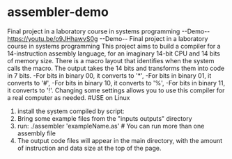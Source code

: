 # assembler-demo
Final project in a laboratory course in systems programming
--Demo-- https://youtu.be/o9JHhawvS0g 
--Demo-- Final project in a laboratory course in systems programming This project aims to build a compiler for a 14-instruction assembly language, for an imaginary 14-bit CPU and 14 bits of memory size.
There is a macro layout that identifies when the system calls the macro. The output takes the 14 bits and transforms them into code in 7 bits.
-For bits in binary 00, it converts to '*',
-For bits in binary 01, it converts to '#',
-For bits in binary 10, it converts to '%', 
-For bits in binary 11, it converts to '!'.
Changing some settings allows you to use this compiler for a real computer as needed.
#USE on Linux
  1. install the system compiled by script:
  2. Bring some example files from the "inputs outputs" directory
  3. run: ./assembler 'exampleName.as' # You can run more than one assembly file
  4. The output code files will appear in the main directory, with the amount of instruction and data size at the top of the page.

